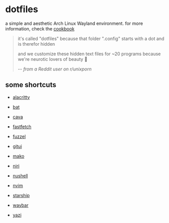 # dotfiles

a simple and aesthetic Arch Linux Wayland environment. for more information,
check the [cookbook](https://lpnh.io/dotfiles/)

> it's called "dotfiles" because that folder ".config" starts with a dot and is
> therefor hidden
>
> and we customize these hidden text files for ~20 programs because we're
> neurotic lovers of beauty 🤷
>
> -- <cite>from a Reddit user on r/unixporn</cite>

## some shortcuts

- [alacritty](https://github.com/lpnh/dotfiles/tree/main/home/dot_config/alacritty)

- [bat](https://github.com/lpnh/dotfiles/tree/main/home/dot_config/bat)

- [cava](https://github.com/lpnh/dotfiles/tree/main/home/dot_config/cava)

- [fastfetch](https://github.com/lpnh/dotfiles/tree/main/home/dot_config/fastfetch)

- [fuzzel](https://github.com/lpnh/dotfiles/tree/main/home/dot_config/fuzzel)

- [gitui](https://github.com/lpnh/dotfiles/tree/main/home/dot_config/gitui)

- [mako](https://github.com/lpnh/dotfiles/tree/main/home/dot_config/mako)

- [niri](https://github.com/lpnh/dotfiles/tree/main/home/dot_config/niri)

- [nushell](https://github.com/lpnh/dotfiles/tree/main/home/dot_config/nushell)

- [nvim](https://github.com/lpnh/dotfiles/tree/main/home/dot_config/nvim)

- [starship](https://github.com/lpnh/dotfiles/tree/main/home/dot_config/starship)

- [waybar](https://github.com/lpnh/dotfiles/tree/main/home/dot_config/waybar)

- [yazi](https://github.com/lpnh/dotfiles/tree/main/home/dot_config/yazi)
